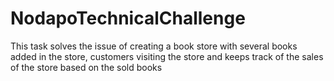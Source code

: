 # NodapoTechnicalChallenge
This task solves the issue of creating a book store with several books added in the store, customers visiting the store and keeps track of the sales of the store based on the sold books

